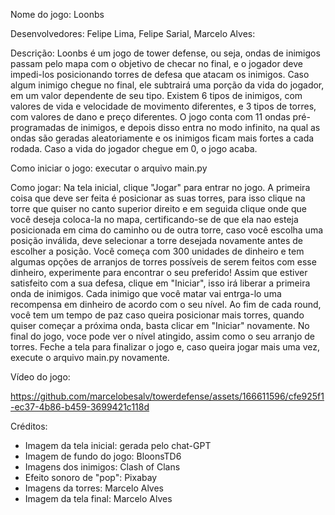 Nome do jogo: Loonbs

Desenvolvedores: Felipe Lima, Felipe Sarial, Marcelo Alves:

Descrição: Loonbs é um jogo de tower defense, ou seja, ondas de inimigos passam pelo mapa com o objetivo de checar no final, e o jogador deve impedi-los posicionando torres de defesa que atacam os inimigos. Caso algum inimigo chegue no final, ele subtrairá uma porção da vida do jogador, em um valor dependente de seu tipo. Existem 6 tipos de inimigos, com valores de vida e velocidade de movimento diferentes, e 3 tipos de torres, com valores de dano e preço diferentes. O jogo conta com 11 ondas pré-programadas de inimigos, e depois disso entra no modo infinito, na qual as ondas são geradas aleatoriamente e os inimigos ficam mais fortes a cada rodada. Caso a vida do jogador chegue em 0, o jogo acaba.

Como iniciar o jogo: executar o arquivo main.py

Como jogar: Na tela inicial, clique "Jogar" para entrar no jogo. A primeira coisa que deve ser feita é posicionar as suas torres, para isso clique na torre que quiser no canto superior direito e em seguida clique onde que você deseja coloca-la no mapa, certificando-se de que ela nao esteja posicionada em cima do caminho ou de outra torre, caso você escolha uma posição inválida, deve selecionar a torre desejada novamente antes de escolher a posição. Você começa com 300 unidades de dinheiro e tem algumas opções de arranjos de torres possíveis de serem feitos com esse dinheiro, experimente para encontrar o seu preferido! Assim que estiver satisfeito com a sua defesa, clique em "Iniciar", isso irá liberar a primeira onda de inimigos. Cada inimigo que você matar vai entrga-lo uma recompensa em dinheiro de acordo com o seu nível. Ao fim de cada round, você tem um tempo de paz caso queira posicionar mais torres, quando quiser começar a próxima onda, basta clicar em "Iniciar" novamente. No final do jogo, voce pode ver o nível atingido, assim como o seu arranjo de torres. Feche a tela para finalizar o jogo e, caso queira jogar mais uma vez, execute o arquivo main.py novamente.

Vídeo do jogo: 

https://github.com/marcelobesalv/towerdefense/assets/166611596/cfe925f1-ec37-4b86-b459-3699421c118d




Créditos:
 - Imagem da tela inicial: gerada pelo chat-GPT
 - Imagem de fundo do jogo: BloonsTD6
 - Imagens dos inimigos: Clash of Clans
 - Efeito sonoro de "pop": Pixabay
 - Imagens da torres: Marcelo Alves
 - Imagem da tela final: Marcelo Alves
